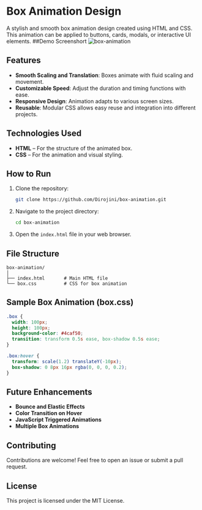 # Box Animation Design

A stylish and smooth box animation design created using HTML and CSS. This animation can be applied to buttons, cards, modals, or interactive UI elements.
##Demo Screenshort
![box-animation]()
## Features

- **Smooth Scaling and Translation**: Boxes animate with fluid scaling and movement.
- **Customizable Speed**: Adjust the duration and timing functions with ease.
- **Responsive Design**: Animation adapts to various screen sizes.
- **Reusable**: Modular CSS allows easy reuse and integration into different projects.

## Technologies Used

- **HTML** – For the structure of the animated box.
- **CSS** – For the animation and visual styling.

## How to Run

1. Clone the repository:
   ```bash
   git clone https://github.com/Dirojini/box-animation.git
   ```
2. Navigate to the project directory:
   ```bash
   cd box-animation
   ```
3. Open the `index.html` file in your web browser.

## File Structure

```
box-animation/
│
├── index.html       # Main HTML file
└── box.css          # CSS for box animation
```

## Sample Box Animation (box.css)

```css
.box {
  width: 100px;
  height: 100px;
  background-color: #4caf50;
  transition: transform 0.5s ease, box-shadow 0.5s ease;
}

.box:hover {
  transform: scale(1.2) translateY(-10px);
  box-shadow: 0 8px 16px rgba(0, 0, 0, 0.2);
}
```




## Future Enhancements

- **Bounce and Elastic Effects**
- **Color Transition on Hover**
- **JavaScript Triggered Animations**
- **Multiple Box Animations**

## Contributing

Contributions are welcome! Feel free to open an issue or submit a pull request.

## License

This project is licensed under the MIT License.

